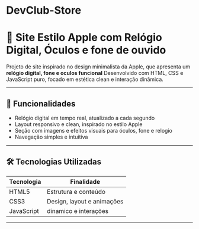 # DevClub-Store
# 🍏 Site Estilo Apple com Relógio Digital, Óculos e fone de ouvido

Projeto de site inspirado no design minimalista da Apple, que apresenta um **relógio digital, fone e oculos funcional** Desenvolvido com HTML, CSS e JavaScript puro, focado em estética clean e interação dinâmica.

---

## 🎯 Funcionalidades

- Relógio digital em tempo real, atualizado a cada segundo
- Layout responsivo e clean, inspirado no estilo Apple
- Seção com imagens e efeitos visuais para óculos, fone e relogio
- Navegação simples e intuitiva

---

## 🛠️ Tecnologias Utilizadas

| Tecnologia | Finalidade                         |
|------------|-------------------------------------|
| HTML5      | Estrutura e conteúdo                 |
| CSS3       | Design, layout e animações          |
| JavaScript | dinamico e interações |

---
